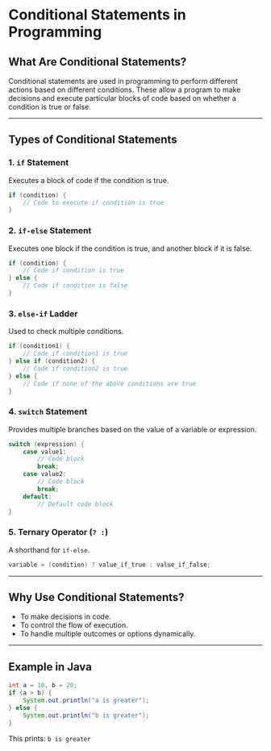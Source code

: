 
# Conditional Statements in Programming

## What Are Conditional Statements?
Conditional statements are used in programming to perform different actions based on different conditions. These allow a program to make decisions and execute particular blocks of code based on whether a condition is true or false.

---

## Types of Conditional Statements

### 1. **`if` Statement**
Executes a block of code if the condition is true.

```java
if (condition) {
    // Code to execute if condition is true
}
```

### 2. **`if-else` Statement**
Executes one block if the condition is true, and another block if it is false.

```java
if (condition) {
    // Code if condition is true
} else {
    // Code if condition is false
}
```

### 3. **`else-if` Ladder**
Used to check multiple conditions.

```java
if (condition1) {
    // Code if condition1 is true
} else if (condition2) {
    // Code if condition2 is true
} else {
    // Code if none of the above conditions are true
}
```

### 4. **`switch` Statement**
Provides multiple branches based on the value of a variable or expression.

```java
switch (expression) {
    case value1:
        // Code block
        break;
    case value2:
        // Code block
        break;
    default:
        // Default code block
}
```

### 5. **Ternary Operator (`? :`)**
A shorthand for `if-else`.

```java
variable = (condition) ? value_if_true : value_if_false;
```

---

## Why Use Conditional Statements?
- To make decisions in code.
- To control the flow of execution.
- To handle multiple outcomes or options dynamically.

---

## Example in Java
```java
int a = 10, b = 20;
if (a > b) {
    System.out.println("a is greater");
} else {
    System.out.println("b is greater");
}
```

This prints: `b is greater`
